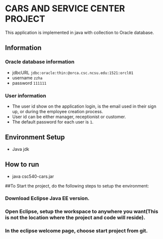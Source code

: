 # CARS AND SERVICE CENTER PROJECT

This application is implemented in java with collection to Oracle database.

## Information
### Oracle database information
* jdbcURL `jdbc:oracle:thin:@orca.csc.ncsu.edu:1521:orcl01`
* username `zzha`
* password `111111`

### User information
* The user id show on the application login, is the email used in their sign up, or during the employee creation process.
* User id can be either manager, receptionist or customer.
* The default password for each user is `1`.

## Environment Setup
* Java jdk

## How to run
* java csc540-cars.jar



##To Start the project, do the following steps to setup the environment:

### Download Eclipse Java EE version.

### Open Eclipse, setup the workspace to anywhere you want(This is not the location where the project and code will reside).

### In the eclipse welcome page, choose start project from git.
